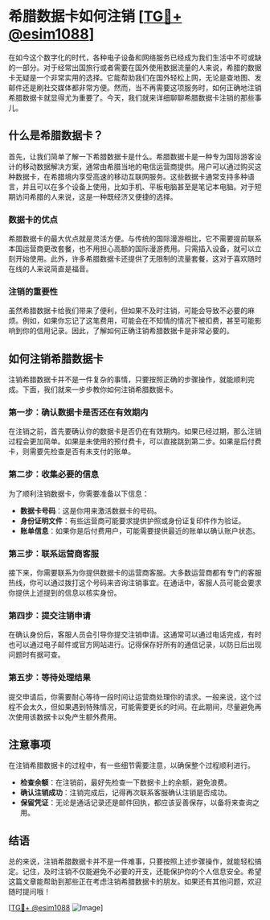 # 希腊数据卡如何注销 [[TG💪+ @esim1088](https://t.me/s/esim1088)]

在如今这个数字化的时代，各种电子设备和网络服务已经成为我们生活中不可或缺的一部分。对于经常出国旅行或者需要在国外使用数据流量的人来说，希腊的数据卡无疑是一个非常实用的选择。它能帮助我们在国外轻松上网，无论是查地图、发邮件还是刷社交媒体都非常方便。然而，当不再需要这项服务时，如何正确地注销希腊数据卡就显得尤为重要了。今天，我们就来详细聊聊希腊数据卡注销的那些事儿。

## 什么是希腊数据卡？

首先，让我们简单了解一下希腊数据卡是什么。希腊数据卡是一种专为国际游客设计的移动数据解决方案，通常由希腊当地的电信运营商提供。用户可以通过购买这种数据卡，在希腊境内享受高速的移动互联网服务。这些数据卡通常支持多种语言，并且可以在多个设备上使用，比如手机、平板电脑甚至是笔记本电脑。对于短期访问希腊的人来说，这是一种既经济又便捷的选择。

### 数据卡的优点

希腊数据卡的最大优点就是灵活方便。与传统的国际漫游相比，它不需要提前联系本国运营商更改套餐，也不用担心高额的国际漫游费用。只需插入设备，就可以立刻开始使用。此外，许多希腊数据卡还提供了无限制的流量套餐，这对于喜欢随时在线的人来说简直是福音。

### 注销的重要性

虽然希腊数据卡给我们带来了便利，但如果不及时注销，可能会导致不必要的麻烦。例如，如果你忘记了这笔费用，可能会在不知情的情况下被扣费，甚至可能影响到你的信用记录。因此，了解如何正确注销希腊数据卡是非常必要的。

## 如何注销希腊数据卡

注销希腊数据卡并不是一件复杂的事情，只要按照正确的步骤操作，就能顺利完成。下面，我们就来一步步教你如何注销希腊数据卡。

### 第一步：确认数据卡是否还在有效期内

在注销之前，首先要确认你的数据卡是否仍在有效期内。如果已经过期，那么注销过程会更加简单。如果是未使用的预付费卡，可以直接跳到第二步。如果是后付费卡，则需要先检查是否有未支付的账单。

### 第二步：收集必要的信息

为了顺利注销数据卡，你需要准备以下信息：

- **数据卡号码**：这是你用来激活数据卡的号码。
- **身份证明文件**：有些运营商可能要求提供护照或身份证复印件作为验证。
- **账单信息**：如果你是后付费用户，可能需要提供最近的账单以确认账户状态。

### 第三步：联系运营商客服

接下来，你需要联系为你提供数据卡的运营商客服。大多数运营商都有专门的客服热线，你可以通过拨打这个号码来咨询注销事宜。在通话中，客服人员可能会要求你提供上述提到的信息以核实身份。

### 第四步：提交注销申请

在确认身份后，客服人员会引导你提交注销申请。这通常可以通过电话完成，有时也可以通过电子邮件或官方网站进行。记得保存好所有的通信记录，以防日后出现问题时有据可查。

### 第五步：等待处理结果

提交申请后，你需要耐心等待一段时间让运营商处理你的请求。一般来说，这个过程不会太久，但如果遇到特殊情况，可能需要更长的时间。在此期间，尽量避免再次使用该数据卡以免产生额外费用。

## 注意事项

在注销希腊数据卡的过程中，有一些细节需要注意，以确保整个过程顺利进行。

- **检查余额**：在注销前，最好先检查一下数据卡上的余额，避免浪费。
- **确认注销成功**：注销完成后，记得再次联系客服确认注销是否成功。
- **保留凭证**：无论是通话记录还是邮件回执，都应该妥善保存，以备将来查询之用。

## 结语

总的来说，注销希腊数据卡并不是一件难事，只要按照上述步骤操作，就能轻松搞定。记住，及时注销不仅能避免不必要的开支，还能保护你的个人信息安全。希望这篇文章能帮助到那些正在考虑注销希腊数据卡的朋友。如果还有其他问题，欢迎随时提问哦！

[[TG💪+ @esim1088](https://t.me/s/esim1088) ![Image](https://i.postimg.cc/4NQfJmqS/Snipaste-2025-05-13-00-14-12.png)]